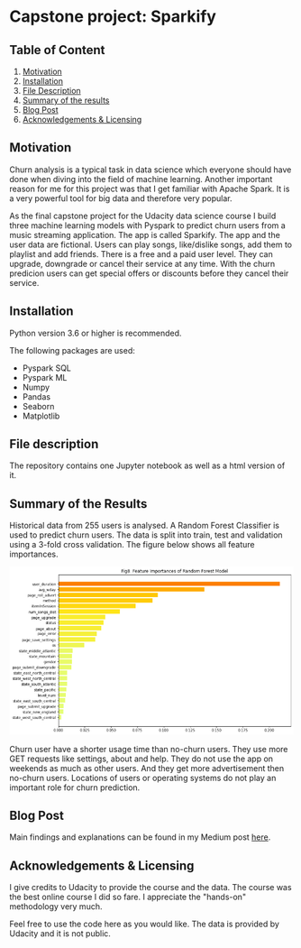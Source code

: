 # Capstone project: Sparkify
## Table of Content
1. [Motivation](#motivation)
2. [Installation](#installation)
3. [File Description](#files)
4. [Summary of the results](#results)
5. [Blog Post](#post)
6. [Acknowledgements & Licensing](#acknowledgements--licensing)

## Motivation <a name="motivation"/>
Churn analysis is a typical task in data science which everyone should have done when diving into the field of machine learning. Another important reason for me for this project was that I get familiar with Apache Spark. It is a very powerful tool for big data and therefore very popular.

As the final capstone project for the Udacity data science course I build three machine learning models with Pyspark to predict churn users from a music streaming application. The app is called Sparkify. The app and the user data are fictional. Users can play songs, like/dislike songs, add them to playlist and add friends. There is a free and a paid user level. They can upgrade, downgrade or cancel their service at any time. With the churn predicion users can get special offers or discounts before they cancel their service.

## Installation <a name="installation"/>
Python version 3.6 or higher is recommended.

The following packages are used:
* Pyspark SQL
* Pyspark ML
* Numpy
* Pandas
* Seaborn
* Matplotlib

## File description <a name="files"/>
The repository contains one Jupyter notebook as well as a html version of it.

## Summary of the Results <a name="results"/>
Historical data from 255 users is analysed. A Random Forest Classifier is used to predict churn users. The data is split into train, test and validation using a 3-fold cross validation. The figure below shows all feature importances.

![Feature Importances of Random Forest Model](https://github.com/LollaPie/Sparkify/blob/main/feature_importances.png)

Churn user have a shorter usage time than no-churn users. They use more GET requests like settings, about and help. They do not use the app on weekends as much as other users. And they get more advertisement then no-churn users. Locations of users or operating systems do not play an important role for churn prediction.

## Blog Post <a name="post"/>
Main findings and explanations can be found in my Medium post [here](https://medium.com/@Richard_49886/churn-prediction-with-pyspark-c3aa2ce8d138).

## Acknowledgements & Licensing <a name="acknowledgements--licensing"/>
I give credits to Udacity to provide the course and the data. The course was the best online course I did so fare. I appreciate the "hands-on" methodology very much.
  
Feel free to use the code here as you would like. The data is provided by Udacity and it is not public.
